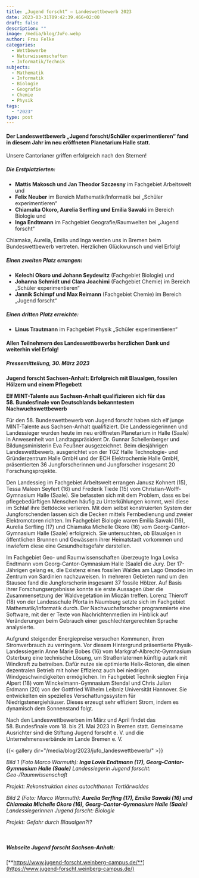 ```yaml
---
title: „Jugend forscht“ – Landeswettbewerb 2023
date: 2023-03-31T09:42:39.466+02:00
draft: false
description: ""
image: /media/blog/JuFo.webp
author: Frau Felke
categories:
  - Wettbewerbe
  - Naturwissenschaften
  - Informatik/Technik
subjects:
  - Mathematik
  - Informatik
  - Biologie
  - Geografie
  - Chemie
  - Physik
tags:
  - "2023"
type: post
---
```

#### Der Landeswettbewerb „Jugend forscht/Schüler experimentieren“ fand in diesem Jahr im neu eröffneten Planetarium Halle statt.

Unsere Cantorianer griffen erfolgreich nach den Sternen!

##### **Die Erstplatzierten:**

- **Mattis Makosch und Jan Theodor Szczesny** im Fachgebiet Arbeitswelt und
- **Felix Neuber** im Bereich Mathematik/Informatik bei „Schüler
experimentieren“
- **Chiamaka Okoro, Aurelia Serfling und Emilia Sawaki** im Bereich Biologie und
- **Inga Endtmann** im Fachgebiet Geografie/Raumwelten bei „Jugend forscht“

Chiamaka, Aurelia, Emilia und Inga werden uns in Bremen beim
Bundeswettbewerb vertreten. Herzlichen Glückwunsch und viel Erfolg!

##### **Einen zweiten Platz errangen:**

- **Kelechi Okoro und Johann Seydewitz** (Fachgebiet Biologie) und
- **Johanna Schmidt und Clara Joachimi** (Fachgebiet Chemie) im Bereich
„Schüler experimentieren“
- **Jannik Schimpf und Max Reimann** (Fachgebiet Chemie) im Bereich
„Jugend forscht“

##### **Einen dritten Platz erreichte:**

- **Linus Trautmann** im Fachgebiet Physik „Schüler experimentieren“

#### Allen Teilnehmern des Landeswettbewerbs herzlichen Dank und weiterhin viel Erfolg!

##### Pressemitteilung, 30. März 2023

**Jugend forscht Sachsen-Anhalt: Erfolgreich mit Blaualgen, fossilen Hölzern und einem Pflegebett**

**Elf MINT-Talente aus Sachsen-Anhalt qualifizieren sich für das 58. Bundesfinale von Deutschlands bekanntestem Nachwuchswettbewerb**

Für den 58. Bundeswettbewerb von Jugend forscht haben sich elf junge MINT-Talente aus Sachsen-Anhalt qualifiziert. Die Landessiegerinnen und Landessieger wurden heute im neu eröffneten Planetarium in Halle (Saale) in Anwesenheit von Landtagspräsident Dr. Gunnar Schellenberger und Bildungsministerin Eva Feußner ausgezeichnet. Beim diesjährigen Landeswettbewerb, ausgerichtet von der TGZ Halle Technologie- und Gründerzentrum Halle GmbH und der ECH Elektrochemie Halle GmbH, präsentierten 36 Jungforscherinnen und Jungforscher insgesamt 20 Forschungsprojekte.

Den Landessieg im Fachgebiet Arbeitswelt errangen Janusz Kohnert (15), Tessa Maleen Seyfert (16) und Frederik Tiede (15) vom Christian-Wolff-Gymnasium Halle (Saale). Sie befassten sich mit dem Problem, dass es bei pflegebedürftigen Menschen häufig zu Unterkühlungen kommt, weil diese im Schlaf ihre Bettdecke verlieren. Mit dem selbst konstruierten System der Jungforschenden lassen sich die Decken mittels Fernbedienung und zweier Elektromotoren richten. Im Fachgebiet Biologie waren Emilia Sawaki (16), Aurelia Serfling (17) und Chiamaka Michelle Okoro (16) vom Georg-Cantor-Gymnasium Halle (Saale) erfolgreich. Sie untersuchten, ob Blaualgen in öffentlichen Brunnen und Gewässern ihrer Heimatstadt vorkommen und inwiefern diese eine Gesundheitsgefahr darstellen.

Im Fachgebiet Geo- und Raumwissenschaften überzeugte Inga Lovisa Endtmann vom Georg-Cantor-Gymnasium Halle (Saale) die Jury. Der 17-Jährigen gelang es, die Existenz eines fossilen Waldes am Lago Omodeo im Zentrum von Sardinien nachzuweisen. In mehreren Gebieten rund um den Stausee fand die Jungforscherin insgesamt 37 fossile Hölzer. Auf Basis ihrer Forschungsergebnisse konnte sie erste Aussagen über die Zusammensetzung der Waldvegetation im Miozän treffen. Lorenz Thieroff (18) von der Landesschule Pforta in Naumburg setzte sich im Fachgebiet Mathematik/Informatik durch. Der Nachwuchsforscher programmierte eine Software, mit der er Texte von Nachrichtenmedien im Hinblick auf Veränderungen beim Gebrauch einer geschlechtergerechten Sprache analysierte.

Aufgrund steigender Energiepreise versuchen Kommunen, ihren Stromverbrauch zu verringern. Vor diesem Hintergrund präsentierte Physik-Landessiegerin Anne Marie Bobes (16) vom Markgraf-Albrecht-Gymnasium Osterburg eine technische Lösung, um Straßenlaternen künftig autark mit Windkraft zu betreiben. Dafür nutze sie optimierte Helix-Rotoren, die einen dezentralen Betrieb mit hoher Effizienz auch bei niedrigen Windgeschwindigkeiten ermöglichen. Im Fachgebiet Technik siegten Finja Alpert (18) vom Winckelmann-Gymnasium Stendal und Chris Julian Erdmann (20) von der Gottfried Wilhelm Leibniz Universität Hannover. Sie entwickelten ein spezielles Verschattungssystem für Niedrigstenergiehäuser. Dieses erzeugt sehr effizient Strom, indem es dynamisch dem Sonnenstand folgt.

Nach den Landeswettbewerben im März und April findet das 58. Bundesfinale vom 18. bis 21. Mai 2023 in Bremen statt. Gemeinsame Ausrichter sind die Stiftung Jugend forscht e. V. und die Unternehmensverbände im Lande Bremen e. V.



{{< gallery dir="/media/blog/2023/jufo_landeswettbewerb/" >}}

_Bild 1 (Foto Marco Warmuth):_ ***Inga Lovis Endtmann (17), Georg-Cantor-Gymnasium Halle (Saale)*** _Landessiegerin Jugend forscht: Geo-/Raumwissenschaft_

_Projekt: Rekonstruktion eines autochthonen Tertiärwaldes_

_Bild 2 (Foto: Marco Warmuth):_ ***Aurelia Serfling (17), Emilia Sawaki (16) und Chiamaka Michelle Okoro (16), Georg-Cantor-Gymnasium Halle (Saale)*** _Landessiegerinnen Jugend forscht: Biologie_

_Projekt: Gefahr durch Blaualgen?!?_

 

##### **Webseite Jugend forscht Sachsen-Anhalt:**

[**https://www.jugend-forscht.weinberg-campus.de/**](https://www.jugend-forscht.weinberg-campus.de/)

